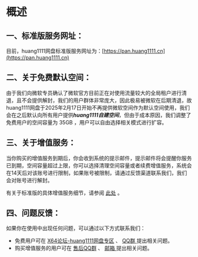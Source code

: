 # 概述

## 一、标准版服务网址：

目前，huang1111网盘标准版服务网址为：[https://pan.huang1111.cn](https://pan.huang1111.cn)



## 二、关于免费默认空间：

由于我们向微软专员确认了微软官方目前正在对使用流量较大的全局租户进行清退，且不会提供解封，我们的用户群体非常庞大，因此极易被微软在后期清退，故huang1111网盘于2025年2月17日开始不再提供微软空间作为默认空间使用，我们会在之后默认向所有用户提&#x4F9B;_**huang1111自建空间**_，但由于成本原因，我们调整了免费用户的空间容量为 35GB ，用户可以自由选择相关模式进行扩容。



## 三、关于增值服务：

当你购买的增值服务到期后，你会收到系统的提示邮件，提示邮件将会提醒你服务已到期，空间容量超过上限，你可以选择清理空间容量或者续费增值服务，系统会在14天后对该账号进行限制，如果账号被限制，请通过反馈渠道联系我们，我们会对账号进行解封。

有关于标准版的具体增值服务细节，请参阅 [此处](biao-zhun-ban-fu-wu-jie-shao.md) 。



## 四、问题反馈：

如果你在使用中出现任何问题，可以通过以下方式联系我们：

* 免费用户可在 [X64论坛-huang1111网盘专区](https://jump.huang1111.cn/official/6) 、 [QQ群 ](https://jump.huang1111.cn/official/4) 提出相关问题。
* 购买增值服务的用户可在 [售后QQ群](https://qm.qq.com/q/7URFZsm5Dq) 、 [邮箱 ](mailto:zhaoling8848@vip.qq.com)提出相关问题。

